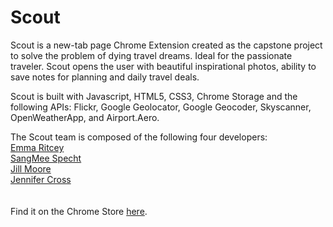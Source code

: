 # Scout

Scout is a new-tab page Chrome Extension created as the capstone project  to solve the problem of dying travel dreams. Ideal for the passionate traveler. Scout opens the user with beautiful inspirational photos, ability to save notes for planning and daily travel deals. 

Scout is built with Javascript, HTML5, CSS3, Chrome Storage and the following APIs: Flickr, Google Geolocator, Google Geocoder, Skyscanner, OpenWeatherApp, and Airport.Aero.

The Scout team is composed of the following four developers:<br>
<a href="https://www.linkedin.com/in/emritcey">Emma Ritcey</a> <br>
<a href="https://www.linkedin.com/in/sangmeespecht">SangMee Specht</a><br>
<a href="https://www.linkedin.com/in/jillmichellemoore">Jill Moore</a><br>
<a href="https://www.linkedin.com/in/nearlyjen">Jennifer Cross</a><br>
<br><br>
Find it on the Chrome Store <a href="http://bit.ly/297k2Cq" target="_blank"> here</a>. 
